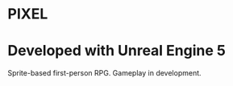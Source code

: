 # PIXEL

Developed with Unreal Engine 5
=======

Sprite-based first-person RPG. Gameplay in development.
